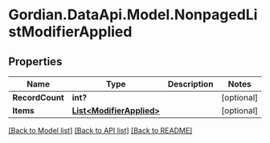 # Gordian.DataApi.Model.NonpagedListModifierApplied
## Properties

Name | Type | Description | Notes
------------ | ------------- | ------------- | -------------
**RecordCount** | **int?** |  | [optional] 
**Items** | [**List&lt;ModifierApplied&gt;**](ModifierApplied.md) |  | [optional] 

[[Back to Model list]](../README.md#documentation-for-models) [[Back to API list]](../README.md#documentation-for-api-endpoints) [[Back to README]](../README.md)

